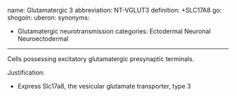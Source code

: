 name: Glutamatergic 3
abbreviation: NT-VGLUT3
definition: +SLC17A8
go:
shogoin: 
uberon: 
synonyms:
- Glutamatergic neurotransmission
categories: Ectodermal Neuronal Neuroectodermal
---

Cells possessing excitatory glutamatergic presynaptic terminals. 

Justification:

* Express Slc17a8, the vesicular glutamate transporter, type 3
